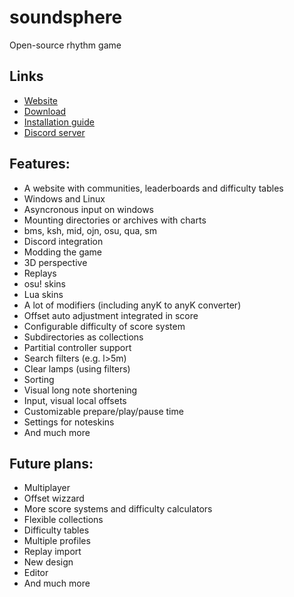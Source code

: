 # soundsphere
Open-source rhythm game
## Links
- [Website](https://soundsphere.xyz)
- [Download](https://dl.soundsphere.xyz/soundsphere.zip)
- [Installation guide](https://youtu.be/FvdafJSMx-s)
- [Discord server](https://discord.gg/ubKMtTk)

## Features:

- A website with communities, leaderboards and difficulty tables
- Windows and Linux
- Asyncronous input on windows
- Mounting directories or archives with charts
- bms, ksh, mid, ojn, osu, qua, sm
- Discord integration
- Modding the game
- 3D perspective
- Replays
- osu! skins
- Lua skins
- A lot of modifiers (including anyK to anyK converter)
- Offset auto adjustment integrated in score
- Configurable difficulty of score system
- Subdirectories as collections
- Partitial controller support
- Search filters (e.g. l>5m)
- Clear lamps (using filters)
- Sorting
- Visual long note shortening
- Input, visual local offsets
- Customizable prepare/play/pause time
- Settings for noteskins
- And much more

## Future plans:

- Multiplayer
- Offset wizzard
- More score systems and difficulty calculators
- Flexible collections 
- Difficulty tables
- Multiple profiles
- Replay import
- New design
- Editor
- And much more
